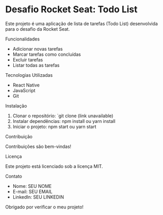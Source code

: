 <h1>Desafio Rocket Seat: Todo List</h1>

Este projeto é uma aplicação de lista de tarefas (Todo List) desenvolvida para o desafio da Rocket Seat.

Funcionalidades

- Adicionar novas tarefas
- Marcar tarefas como concluídas
- Excluir tarefas
- Listar todas as tarefas

Tecnologias Utilizadas

- React Native
- JavaScript
- Git

Instalação

1. Clonar o repositório: `git clone (link unavailable)
2. Instalar dependências: npm install ou yarn install
3. Iniciar o projeto: npm start ou yarn start

Contribuição

Contribuições são bem-vindas!

Licença

Este projeto está licenciado sob a licença MIT.

Contato

- Nome: SEU NOME
- E-mail: SEU EMAIL
- LinkedIn: SEU LINKEDIN

Obrigado por verificar o meu projeto!
